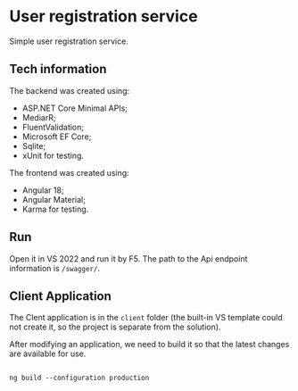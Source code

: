 # User registration service

Simple user registration service.

## Tech information

The backend was created using:
- ASP.NET Core Minimal APIs;
- MediarR;
- FluentValidation;
- Microsoft EF Core;
- Sqlite;
- xUnit for testing.


The frontend was created using:
- Angular 18;
- Angular Material;
- Karma for testing.

## Run

Open it in VS 2022 and run it by F5.
The path to the Api endpoint information is `/swagger/`.

## Client Application

The Clent application is in the `client` folder (the built-in VS template 
  could not create it, so the project is separate from the solution).

After modifying an application, we need to build it so that the latest changes are available for use.

```

ng build --configuration production

```